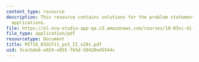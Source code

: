 ```yaml
---
content_type: resource
description: This resource contains solutions for the problem statements related to
  applications.
file: https://ol-ocw-studio-app-qa.s3.amazonaws.com/courses/18-03sc-differential-equations-fall-2011/3cacbde6e024e8557b5d58420ed5544c_MIT18_03SCF11_ps5_II_s20s.pdf
file_type: application/pdf
resourcetype: Document
title: MIT18_03SCF11_ps5_II_s20s.pdf
uid: 3cacbde6-e024-e855-7b5d-58420ed5544c
---
```

